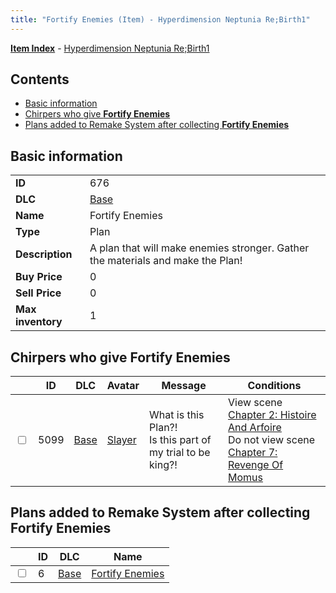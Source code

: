 ```yaml
---
title: "Fortify Enemies (Item) - Hyperdimension Neptunia Re;Birth1"
---
```


[**Item Index**](/neptunia/rb1/item/index.html) - [Hyperdimension Neptunia Re;Birth1](/neptunia/rb1)

## Contents

- [Basic information](#basic-information)
- [Chirpers who give **Fortify Enemies**](#chirpers-who-give-fortify-enemies)
- [Plans added to Remake System after collecting **Fortify Enemies**](#plans-added-to-remake-system-after-collecting-fortify-enemies)

## Basic information

|   |   |
| -- | -- |
| **ID** | 676 |
| **DLC** | [Base](/neptunia/rb1/dlc/1-base.html) |
| **Name** | Fortify Enemies |
| **Type** | Plan |
| **Description** | A plan that will make enemies stronger. Gather the materials and make the Plan! |
| **Buy Price** | 0 |
| **Sell Price** | 0 |
| **Max inventory** | 1 |

## Chirpers who give **Fortify Enemies**

|    | ID | DLC | Avatar | Message | Conditions |
| -- | -- | --- | ------ | ------- | ---------- |
| <input type="checkbox" id="rb1-chirper-event-1-5099" class="trackbox" /> | 5099 | [Base](/neptunia/rb1/dlc/1-base.html) | [Slayer](/neptunia/rb1/avatar/1-227-slayer.html) | What is this Plan?!<br />Is this part of my trial to be king?! | View scene [Chapter 2: Histoire And Arfoire](/neptunia/rb1/scene/1-201-chapter-2-histoire-and-arfoire.html)<br />Do not view scene [Chapter 7: Revenge Of Momus](/neptunia/rb1/scene/1-727-chapter-7-revenge-of-momus.html) |

## Plans added to Remake System after collecting **Fortify Enemies**

|    | ID | DLC | Name |
| -- | -- | --- | ---- |
| <input type="checkbox" id="rb1-remake-1-6" class="trackbox" /> | 6 | [Base](/neptunia/rb1/dlc/1-base.html) | [Fortify Enemies](/neptunia/rb1/remake/1-6-fortify-enemies.html) |